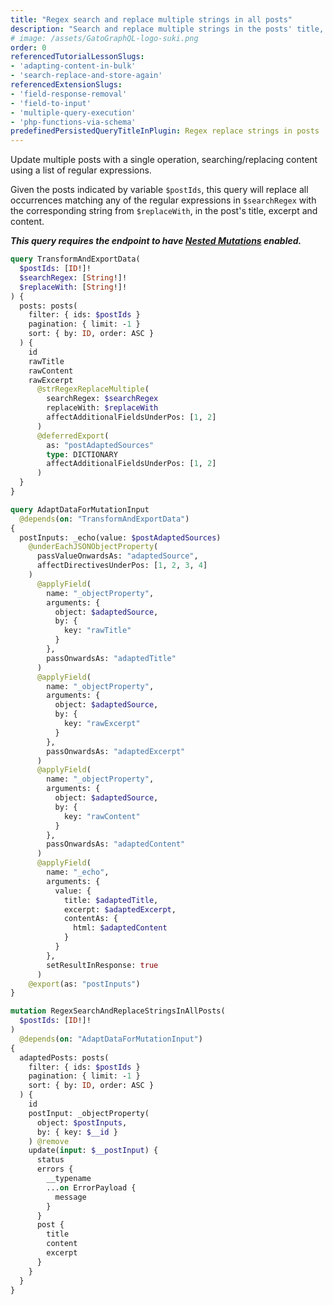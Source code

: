 ```yaml
---
title: "Regex search and replace multiple strings in all posts"
description: "Search and replace multiple strings in the posts' title, excerpt and content"
# image: /assets/GatoGraphQL-logo-suki.png
order: 0
referencedTutorialLessonSlugs:
- 'adapting-content-in-bulk'
- 'search-replace-and-store-again'
referencedExtensionSlugs:
- 'field-response-removal'
- 'field-to-input'
- 'multiple-query-execution'
- 'php-functions-via-schema'
predefinedPersistedQueryTitleInPlugin: Regex replace strings in posts
---
```


Update multiple posts with a single operation, searching/replacing content using a list of regular expressions.

Given the posts indicated by variable `$postIds`, this query will replace all occurrences matching any of the regular expressions in `$searchRegex` with the corresponding string from `$replaceWith`, in the post's title, excerpt and content.

**_This query requires the endpoint to have [Nested Mutations](https://gatographql.com/guides/schema/using-nested-mutations/) enabled._**

```graphql
query TransformAndExportData(
  $postIds: [ID!]!
  $searchRegex: [String!]!
  $replaceWith: [String!]!
) {
  posts: posts(
    filter: { ids: $postIds }
    pagination: { limit: -1 }
    sort: { by: ID, order: ASC }
  ) {
    id
    rawTitle
    rawContent
    rawExcerpt
      @strRegexReplaceMultiple(
        searchRegex: $searchRegex
        replaceWith: $replaceWith
        affectAdditionalFieldsUnderPos: [1, 2]
      )
      @deferredExport(
        as: "postAdaptedSources"
        type: DICTIONARY
        affectAdditionalFieldsUnderPos: [1, 2]
      )
  }
}

query AdaptDataForMutationInput
  @depends(on: "TransformAndExportData")
{
  postInputs: _echo(value: $postAdaptedSources)
    @underEachJSONObjectProperty(
      passValueOnwardsAs: "adaptedSource",
      affectDirectivesUnderPos: [1, 2, 3, 4]
    )
      @applyField(
        name: "_objectProperty",
        arguments: {
          object: $adaptedSource,
          by: {
            key: "rawTitle"
          }
        },
        passOnwardsAs: "adaptedTitle"
      )
      @applyField(
        name: "_objectProperty",
        arguments: {
          object: $adaptedSource,
          by: {
            key: "rawExcerpt"
          }
        },
        passOnwardsAs: "adaptedExcerpt"
      )
      @applyField(
        name: "_objectProperty",
        arguments: {
          object: $adaptedSource,
          by: {
            key: "rawContent"
          }
        },
        passOnwardsAs: "adaptedContent"
      )
      @applyField(
        name: "_echo",
        arguments: {
          value: {
            title: $adaptedTitle,
            excerpt: $adaptedExcerpt,
            contentAs: {
              html: $adaptedContent
            }
          }
        },
        setResultInResponse: true
      )
    @export(as: "postInputs")
}

mutation RegexSearchAndReplaceStringsInAllPosts(
  $postIds: [ID!]!
)
  @depends(on: "AdaptDataForMutationInput")
{
  adaptedPosts: posts(
    filter: { ids: $postIds }
    pagination: { limit: -1 }
    sort: { by: ID, order: ASC }
  ) {
    id
    postInput: _objectProperty(
      object: $postInputs,
      by: { key: $__id }
    ) @remove
    update(input: $__postInput) {
      status
      errors {
        __typename
        ...on ErrorPayload {
          message
        }
      }
      post {
        title
        content
        excerpt
      }
    }
  }
}
```
